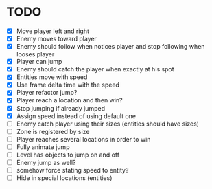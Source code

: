 # TODO

- [x] Move player left and right
- [x] Enemy moves toward player
- [x] Enemy should follow when notices player and stop following when looses player
- [x] Player can jump
- [x] Enemy should catch the player when exactly at his spot
- [x] Entities move with speed
- [x] Use frame delta time with the speed
- [x] Player refactor jump?
- [x] Player reach a location and then win?
- [x] Stop jumping if already jumped
- [x] Assign speed instead of using default one
- [ ] Enemy catch player using their sizes (entities should have sizes)
- [ ] Zone is registered by size
- [ ] Player reaches several locations in order to win
- [ ] Fully animate jump
- [ ] Level has objects to jump on and off
- [ ] Enemy jump as well?
- [ ] somehow force stating speed to entity?
- [ ] Hide in special locations (entities)
